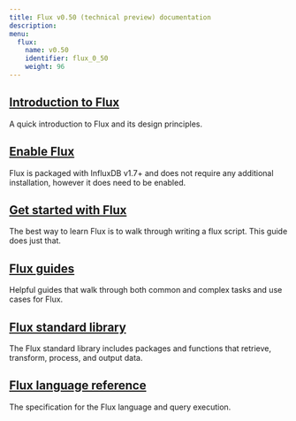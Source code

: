 ```yaml
---
title: Flux v0.50 (technical preview) documentation
description:
menu:
  flux:
    name: v0.50
    identifier: flux_0_50
    weight: 96
---
```


## [Introduction to Flux](/flux/v0.50/introduction)
A quick introduction to Flux and its design principles.

## [Enable Flux](/flux/v0.50/introduction/installation)
Flux is packaged with InfluxDB v1.7+ and does not require any additional installation,
however it does need to be enabled.

## [Get started with Flux](/flux/v0.50/introduction/getting-started)
The best way to learn Flux is to walk through writing a flux script. This guide does just that.

## [Flux guides](/flux/v0.50/guides)
Helpful guides that walk through both common and complex tasks and use cases for Flux.

## [Flux standard library](/flux/v0.50/stdlib)
The Flux standard library includes packages and functions that retrieve, transform, process, and output data.

## [Flux language reference](/flux/v0.50/language)
The specification for the Flux language and query execution.

